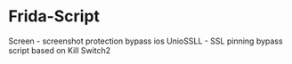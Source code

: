 # Frida-Script
Screen - screenshot protection bypass ios
UnioSSLL - SSL pinning bypass script based on Kill Switch2
